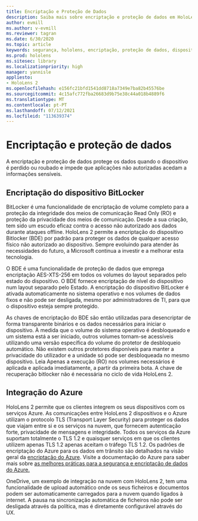 ```yaml
---
title: Encriptação e Proteção de Dados
description: Saiba mais sobre encriptação e proteção de dados em HoloLens 2 dispositivos, incluindo a integração bitLocker e Azure.
author: evmill
ms.author: v-evmill
ms.reviewer: tagran
ms.date: 6/30/2020
ms.topic: article
keywords: segurança, hololens, encriptação, proteção de dados, dispositivo BitLocker, BitLocker, bitlocker, encriptação bitlocker, integração azure,
ms.prod: hololens
ms.sitesec: library
ms.localizationpriority: high
manager: yannisle
appliesto:
- HoloLens 2
ms.openlocfilehash: e156fc21bfd1541dd8718a7349e7ba82b45576be
ms.sourcegitcommit: 4c15afc772fba26683d9b75e38c44a018b4889f6
ms.translationtype: MT
ms.contentlocale: pt-PT
ms.lasthandoff: 07/12/2021
ms.locfileid: "113639374"
---
```

# <a name="encryption-and-data-protection"></a>Encriptação e proteção de dados

A encriptação e proteção de dados protege os dados quando o dispositivo é perdido ou roubado e impede que aplicações não autorizadas acedam a informações sensíveis.

## <a name="bitlocker-device-encryption"></a>Encriptação do dispositivo BitLocker

BitLocker é uma funcionalidade de encriptação de volume completo para a proteção da integridade dos meios de comunicação Read Only (RO) e proteção da privacidade dos meios de comunicação.  Desde a sua criação, tem sido um escudo eficaz contra o acesso não autorizado aos dados durante ataques offline. HoloLens 2 permite a encriptação do dispositivo Bitlocker (BDE) por padrão para proteger os dados de qualquer acesso físico não autorizado ao dispositivo. Sempre evoluindo para atender às necessidades do futuro, a Microsoft continua a investir e a melhorar esta tecnologia.

O BDE é uma funcionalidade de proteção de dados que emprega encriptação AES-XTS-256 em todos os volumes do layout separados pelo estado do dispositivo. O BDE fornece encriptação de nível do dispositivo num layout separado pelo Estado. A encriptação do dispositivo BitLocker é ativada automaticamente no sistema operativo e nos volumes de dados fixos e não pode ser desligada, mesmo por administradores de TI, para que o dispositivo esteja sempre protegido.

As chaves de encriptação do BDE são então utilizadas para desencriptar de forma transparente binários e os dados necessários para iniciar o dispositivo. À medida que o volume do sistema operativo é desbloqueado e um sistema está a ser iniciado, outros volumes tornam-se acessíveis utilizando uma versão específica do volume do protetor de desbloqueio automático. Não existem outros protetores disponíveis para manter a privacidade do utilizador e a unidade só pode ser desbloqueada no mesmo dispositivo. Leia Apenas a execução (RO) nos volumes necessários é aplicada e aplicada imediatamente, a partir da primeira bota. A chave de recuperação bitlocker não é necessária no ciclo de vida HoloLens 2.

## <a name="azure-integration"></a>Integração do Azure 

HoloLens 2 permite que os clientes integrem os seus dispositivos com os serviços Azure. As comunicações entre HoloLens 2 dispositivos e o Azure utilizam o protocolo TLS (Transport Layer Security) para proteger os dados que viajam entre si e os serviços na nuvem, que fornecem autenticação forte, privacidade de mensagens e integridade. Todos os serviços da Azure suportam totalmente o TLS 1.2 e quaisquer serviços em que os clientes utilizem apenas TLS 1.2 apenas aceitam o tráfego TLS 1.2. Os padrões de encriptação do Azure para os dados em trânsito são detalhados na visão geral da [encriptação do Azure](/azure/security/fundamentals/encryption-overview). Visite a documentação do Azure para saber mais sobre [as melhores práticas para a segurança e encriptação de dados do Azure.](/azure/security/fundamentals/data-encryption-best-practices) 

OneDrive, um exemplo de integração na nuvem com HoloLens 2, tem uma funcionalidade de upload automático onde os seus ficheiros e documentos podem ser automaticamente carregados para a nuvem quando ligados à internet. A pausa na sincronização automática de ficheiros não pode ser desligada através da política, mas é diretamente configurável através do UX. 
